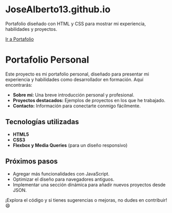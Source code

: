 # JoseAlberto13.github.io
Portafolio diseñado con HTML y CSS para mostrar mi experiencia, habilidades y proyectos.

<a href="https://josealberto13.github.io/" target="_blank"> Ir a Portafolio</a>

# Portafolio Personal
Este proyecto es mi portafolio personal, diseñado para presentar mi experiencia y habilidades como desarrollador en formación. Aquí encontrarás:

- **Sobre mí:** Una breve introducción personal y profesional.
- **Proyectos destacados:** Ejemplos de proyectos en los que he trabajado.
- **Contacto:** Información para conectarte conmigo fácilmente.

## Tecnologías utilizadas
- **HTML5**
- **CSS3**
- **Flexbox y Media Queries** (para un diseño responsivo)

## Próximos pasos
- Agregar más funcionalidades con JavaScript.
- Optimizar el diseño para navegadores antiguos.
- Implementar una sección dinámica para añadir nuevos proyectos desde JSON.

¡Explora el código y si tienes sugerencias o mejoras, no dudes en contribuir! 😄
